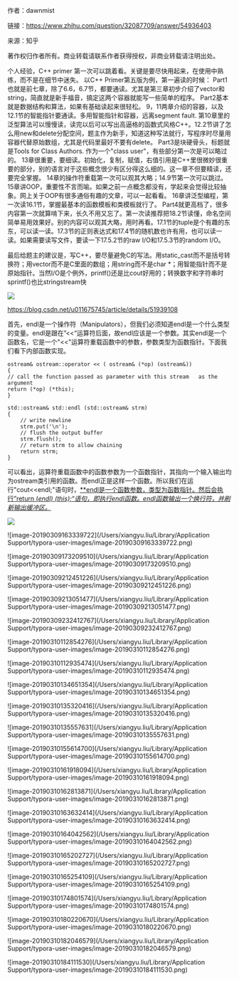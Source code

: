 









作者：dawnmist

链接：https://www.zhihu.com/question/32087709/answer/54936403

来源：知乎

著作权归作者所有。商业转载请联系作者获得授权，非商业转载请注明出处。

个人经验，C++ primer 第一次可以跳着看。关键是要尽快用起来，在使用中熟练，而不是在细节中迷失。
以C++ Primer第五版为例，第一遍读的时候：
Part1也就是前七章，除了6.6，6.7节，都要通读。尤其是第三章初步介绍了vector和string，简直就是新手福音，搞定这两个容器就能写一些简单的程序。
Part2基本就是数据结构和算法，如果有基础读起来很轻松。
9，11两章介绍的容器，以及12.1节的智能指针要通读。多用智能指针和容器，远离segment fault. 第10章里的泛型算法可以慢慢读，读完以后可以写出高逼格的函数式风格C++。12.2节讲了怎么用new和delete分配空间，题主作为新手，知道这种写法就行，写程序时尽量用容器代替原始数组，尤其是代码里最好不要有delete。
Part3是块硬骨头，标题就是Tools for Class Authors. 作为一个"class user"，有些部分第一次是可以略过的。
13章很重要，要细读。初始化，复制，赋值，右值引用是C++里很微妙很重要的部分，别的语言对于这些概念很少有区分得这么细的。这一章不但要精读，还要完全掌握。
14章的操作符重载第一次可以观其大略；14.9节第一次可以跳过。
15章讲OOP，重要性不言而喻。如果之前一点概念都没有，学起来会觉得比较抽象。网上关于OOP有很多通俗有趣的文章，可以一起看看。
16章讲泛型编程，第一次读16.1节，掌握最基本的函数模板和类模板就行了。
Part4就更高档了，很多内容第一次就算啃下来，长久不用又忘了。第一次读推荐把18.2节读懂，命名空间简单易用效果好。别的内容可以观其大略，用时再看。17.1节的tuple是个有趣的东东，可以读一读。17.3节的正则表达式和17.4节的随机数也许有用，也可以读一读。如果需要读写文件，要读一下17.5.2节的raw I/O和17.5.3节的random I/O。

最后给题主的建议是，写C++，要尽量避免C的写法。用static_cast而不是括号转换符；用vector而不是C里面的数组；用string而不是char *；用智能指针而不是原始指针。当然I/O是个例外，printf()还是比cout好用的；转换数字和字符串时sprintf()也比stringstream快



![](https://ws1.sinaimg.cn/large/e5b38bb8gy1g0wfggx47bj216c0y4qgb.jpg)





https://blog.csdn.net/u011675745/article/details/51939108



首先，endl是一个操作符（Manipulators），但我们必须知道endl是一个什么类型的变量。endl是跟在”<<“运算符后面，故endl应该是一个参数。其实endl是一个函数名，它是一个"<<"运算符重载函数中的参数，参数类型为函数指针。下面我们看下内部函数实现。

```
ostream& ostream::operator << ( ostream& (*op) (ostream&))
{
// call the function passed as parameter with this stream   as the argument
return (*op) (*this);
}

std::ostream& std::endl (std::ostream& strm)
{
    // write newline
    strm.put('\n');
    // flush the output buffer
    strm.flush();
    // return strm to allow chaining
    return strm;
}
```

可以看出，运算符重载函数中的函数参数为一个函数指针，其指向一个输入输出均为ostream类引用的函数。而endl正是这样一个函数。所以我们在运行"cout<<endl;"语句时，<u>**endl是一个函数参数，类型为函数指针。然后会执行”return (*endl) (*this);“语句，即执行endl函数。endl函数输出一个换行符，并刷新输出缓冲区。</u>**



![](https://ws1.sinaimg.cn/large/e5b38bb8gy1g0wfr48obyj216m0d8ae4.jpg)





![image-20190309163339722](/Users/xiangyu.liu/Library/Application Support/typora-user-images/image-20190309163339722.png)





![image-20190309173209510](/Users/xiangyu.liu/Library/Application Support/typora-user-images/image-20190309173209510.png)

![image-20190309212451226](/Users/xiangyu.liu/Library/Application Support/typora-user-images/image-20190309212451226.png)





![image-20190309213051477](/Users/xiangyu.liu/Library/Application Support/typora-user-images/image-20190309213051477.png)





![image-20190309232412767](/Users/xiangyu.liu/Library/Application Support/typora-user-images/image-20190309232412767.png)





![image-20190310112854276](/Users/xiangyu.liu/Library/Application Support/typora-user-images/image-20190310112854276.png)







![image-20190310112935474](/Users/xiangyu.liu/Library/Application Support/typora-user-images/image-20190310112935474.png)









![image-20190310134651354](/Users/xiangyu.liu/Library/Application Support/typora-user-images/image-20190310134651354.png)







![image-20190310135320416](/Users/xiangyu.liu/Library/Application Support/typora-user-images/image-20190310135320416.png)



![image-20190310135557631](/Users/xiangyu.liu/Library/Application Support/typora-user-images/image-20190310135557631.png)





![image-20190310155614700](/Users/xiangyu.liu/Library/Application Support/typora-user-images/image-20190310155614700.png)



![image-20190310161918094](/Users/xiangyu.liu/Library/Application Support/typora-user-images/image-20190310161918094.png)





![image-20190310162813871](/Users/xiangyu.liu/Library/Application Support/typora-user-images/image-20190310162813871.png)



![image-20190310163632414](/Users/xiangyu.liu/Library/Application Support/typora-user-images/image-20190310163632414.png)



![image-20190310164042562](/Users/xiangyu.liu/Library/Application Support/typora-user-images/image-20190310164042562.png)





![image-20190310165202727](/Users/xiangyu.liu/Library/Application Support/typora-user-images/image-20190310165202727.png)





![image-20190310165254109](/Users/xiangyu.liu/Library/Application Support/typora-user-images/image-20190310165254109.png)



![image-20190310174801574](/Users/xiangyu.liu/Library/Application Support/typora-user-images/image-20190310174801574.png)



![image-20190310180220670](/Users/xiangyu.liu/Library/Application Support/typora-user-images/image-20190310180220670.png)





![image-20190310182046579](/Users/xiangyu.liu/Library/Application Support/typora-user-images/image-20190310182046579.png)



![image-20190310184111530](/Users/xiangyu.liu/Library/Application Support/typora-user-images/image-20190310184111530.png)






